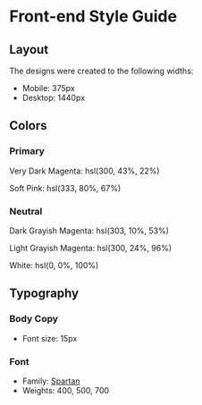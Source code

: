 # Front-end Style Guide

## Layout

The designs were created to the following widths:

- Mobile: 375px
- Desktop: 1440px

## Colors

### Primary

Very Dark Magenta: hsl(300, 43%, 22%)

Soft Pink: hsl(333, 80%, 67%)

### Neutral

Dark Grayish Magenta: hsl(303, 10%, 53%)

Light Grayish Magenta: hsl(300, 24%, 96%)

White: hsl(0, 0%, 100%)

## Typography

### Body Copy

- Font size: 15px

### Font

- Family: [Spartan](https://fonts.google.com/specimen/Spartan)
- Weights: 400, 500, 700
